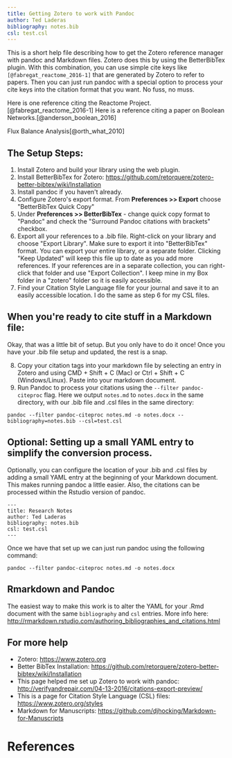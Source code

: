 ```yaml
---
title: Getting Zotero to work with Pandoc
author: Ted Laderas
bibliography: notes.bib
csl: test.csl
---
```


This is a short help file describing how to get the Zotero reference manager with pandoc and Markdown files. Zotero does this by using the BetterBibTex plugin. With this combination, you can use simple cite keys like `[@fabregat_reactome_2016-1]` that are generated by Zotero to refer to papers. Then you can just run pandoc with a special option to process your cite keys into the citation format that you want. No fuss, no muss.

Here is one reference citing the Reactome Project.[@fabregat_reactome_2016-1]
Here is a reference citing a paper on Boolean Networks.[@anderson_boolean_2016]

Flux Balance Analysis[@orth_what_2010]

## The Setup Steps:

1) Install Zotero and build your library using the web plugin.
2) Install BetterBibTex for Zotero: https://github.com/retorquere/zotero-better-bibtex/wiki/Installation
3) Install pandoc if you haven't already.
4) Configure Zotero's export format. From **Preferences >> Export** choose "BetterBibTex Quick Copy"
5) Under **Preferences >> BetterBibTex** - change quick copy format to "Pandoc" and check the "Surround Pandoc citations with brackets" checkbox.
6) Export all your references to a .bib file. Right-click on your library and choose "Export Library". Make sure to export it into "BetterBibTex" format. You can export your entire library, or a separate folder. Clicking "Keep Updated" will keep this file up to date as you add more references. If your references are in a separate collection, you can right-click that folder and use "Export Collection". I keep mine in my Box folder in a "zotero" folder so it is easily accessible.
7) Find your Citation Style Language file for your journal and save it to an easily accessible location. I do the same as step 6 for my CSL files.

## When you're ready to cite stuff in a Markdown file:

Okay, that was a little bit of setup. But you only have to do it once! Once you have your .bib file setup and updated, the rest is a snap.

8) Copy your citation tags into your markdown file by selecting an entry in Zotero and using CMD + Shift + C (Mac) or Ctrl + Shift + C (Windows/Linux). Paste into your markdown document.
9) Run Pandoc to process your citations using the `--filter pandoc-citeproc` flag. Here we output `notes.md` to `notes.docx` in the same directory, with our .bib file and .csl files in the same directory:

`pandoc --filter pandoc-citeproc notes.md -o notes.docx --bibliography=notes.bib --csl=test.csl`

## Optional: Setting up a small YAML entry to simplify the conversion process.

Optionally, you can configure the location of your .bib and .csl files by adding a small YAML entry at the beginning of your Markdown document. This makes running pandoc a little easier. Also, the citations can be processed within the Rstudio version of pandoc. 

```
---
title: Research Notes
author: Ted Laderas
bibliography: notes.bib
csl: test.csl
---
```

Once we have that set up we can just run pandoc using the following command:

```
pandoc --filter pandoc-citeproc notes.md -o notes.docx
```

## Rmarkdown and Pandoc

The easiest way to make this work is to alter the YAML for your .Rmd document with the same `bibliography` and `csl` entries. More info here: http://rmarkdown.rstudio.com/authoring_bibliographies_and_citations.html

## For more help

  - Zotero: https://www.zotero.org
  - Better BibTex Installation: https://github.com/retorquere/zotero-better-bibtex/wiki/Installation
  - This page helped me set up Zotero to work with pandoc: http://verifyandrepair.com/04-13-2016/citations-export-preview/
  - This is a page for Citation Style Language (CSL) files: https://www.zotero.org/styles
  - Markdown for Manuscripts: https://github.com/djhocking/Markdown-for-Manuscripts

References
=============